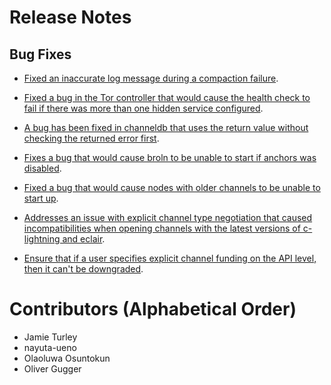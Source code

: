 # Release Notes

## Bug Fixes

* [Fixed an inaccurate log message during a compaction
  failure](https://github.com/brronsuite/broln/pull/5961).

* [Fixed a bug in the Tor controller that would cause the health check to fail
  if there was more than one hidden service
  configured](https://github.com/brronsuite/broln/pull/6016).

* [A bug has been fixed in channeldb that uses the return value without checking
  the returned error first](https://github.com/brronsuite/broln/pull/6012).

* [Fixes a bug that would cause broln to be unable to start if anchors was
  disabled](https://github.com/brronsuite/broln/pull/6007).

* [Fixed a bug that would cause nodes with older channels to be unable to start
  up](https://github.com/brronsuite/broln/pull/6003).

* [Addresses an issue with explicit channel type negotiation that caused
  incompatibilities when opening channels with the latest versions of
  c-lightning and eclair](https://github.com/brronsuite/broln/pull/6026).

* [Ensure that if a user specifies explicit channel funding on the API level,
  then it can't be
  downgraded](https://github.com/brronsuite/broln/pull/6027).

# Contributors (Alphabetical Order)

* Jamie Turley
* nayuta-ueno
* Olaoluwa Osuntokun
* Oliver Gugger
